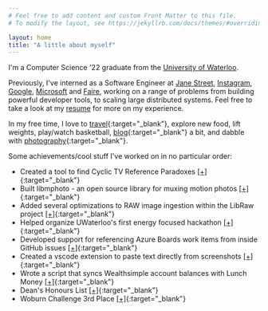 ```yaml
---
# Feel free to add content and custom Front Matter to this file.
# To modify the layout, see https://jekyllrb.com/docs/themes/#overriding-theme-defaults

layout: home
title: "A little about myself"
---
```


I'm a Computer Science '22 graduate from the [University of Waterloo](https://uwaterloo.ca).

Previously, I've interned as a Software Engineer at [Jane Street](https://janestreet.com), [Instagram](https://instagram.com), [Google](https://google.com), [Microsoft](https://microsoft.com) and [Faire](https://faire.com), working on a range of problems from building powerful developer tools, to scaling large distributed systems. Feel free to take a look at my [resume](/Resume.pdf) for more on my experience.

In my free time, I love to [travel](/instagram){:target="\_blank"}, explore new food, lift weights, play/watch basketball, [blog](https://medium.com/@jamiepinheiro/searching-for-cyclic-tv-reference-paradoxes-d125ff014279){:target="\_blank"} a bit, and dabble with [photography](https://vsco.co/jamiepinheiro){:target="\_blank"}.

Some achievements/cool stuff I've worked on in no particular order:

- Created a tool to find Cyclic TV Reference Paradoxes [[+]](https://www.reddit.com/r/dataisbeautiful/comments/v5fa5x/oc_i_built_a_tool_to_visualize_tv_references_and/){:target="_blank"}
- Built libmphoto - an open source library for muxing motion photos [[+]](https://github.com/googleinterns/libmphoto){:target="_blank"}
- Added several optimizations to RAW image ingestion within the LibRaw project [[+]](https://www.libraw.org/news/libraw-0-20-2-Release?page=1){:target="_blank"}
- Helped organize UWaterloo's first energy focused hackathon [[+]](https://uwen.ca/about.html){:target="_blank"}
- Developed support for referencing Azure Boards work items from inside GitHub issues [[+]](https://mobile.twitter.com/alexcnichols/status/1118170956860551169){:target="_blank"}
- Created a vscode extension to paste text directly from screenshots [[+]](https://marketplace.visualstudio.com/items?itemName=jamiepinheiro.paste-from-screenshot){:target="_blank"}
- Wrote a script that syncs Wealthsimple account balances with Lunch Money [[+]](https://lunchmoney.dev/#auto-importers){:target="_blank"}
- Dean's Honours List [[+]](https://uwaterloo.ca/math/current-undergraduates/funding-and-awards/deans-honours-list/fall-2017-term){:target="_blank"}
- Woburn Challenge 3rd Place [[+]](https://static1.squarespace.com/static/5602365be4b02ead4f1620e0/t/562c076ce4b01024eb5ffc90/1445726060992/wc-2015-16-round1-results.pdf){:target="_blank"}
